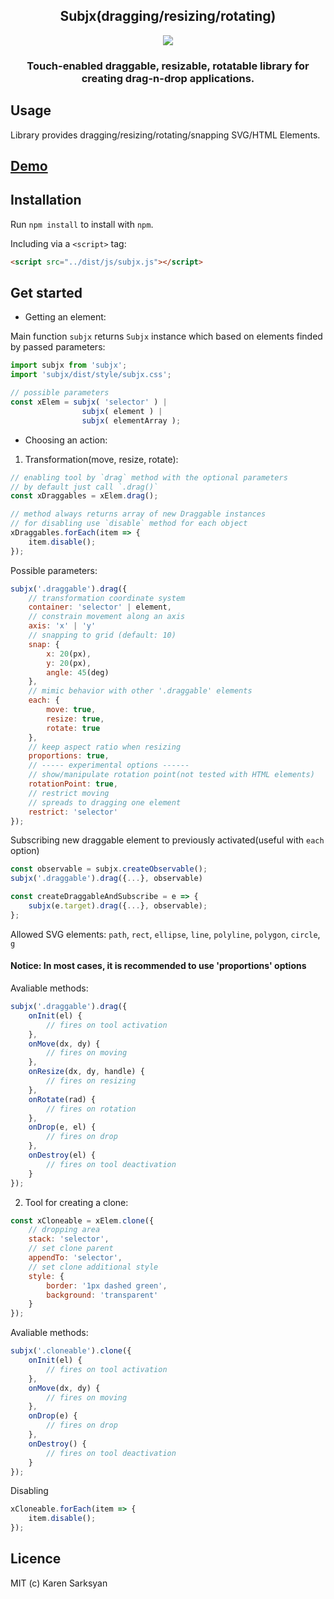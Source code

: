 <h2 align="middle">
    Subjx(dragging/resizing/rotating)
</h2>

<p align="center">
    <img src="https://raw.githubusercontent.com/nichollascarter/subjx/master/examples/demo.gif">
</p>

<h3 align="middle">
    Touch-enabled draggable, resizable, rotatable library for creating drag-n-drop applications.
</h3>

## Usage

Library provides dragging/resizing/rotating/snapping SVG/HTML Elements.

## [Demo](http://jsfiddle.net/nichollascarter/qgwzch0v/)

## Installation

Run `npm install` to install with `npm`.

Including via a `<script>` tag:

```html
<script src="../dist/js/subjx.js"></script>
```

## Get started

 - Getting an element:

 Main function `subjx` returns `Subjx` instance which based on elements finded by
 passed parameters:

```javascript
import subjx from 'subjx';
import 'subjx/dist/style/subjx.css';

// possible parameters
const xElem = subjx( 'selector' ) |
                subjx( element ) |
                subjx( elementArray );
```

- Choosing an action:

1) Transformation(move, resize, rotate):

```javascript
// enabling tool by `drag` method with the optional parameters
// by default just call `.drag()`
const xDraggables = xElem.drag();

// method always returns array of new Draggable instances
// for disabling use `disable` method for each object
xDraggables.forEach(item => {
    item.disable();
});
```
Possible parameters:
```javascript
subjx('.draggable').drag({
    // transformation coordinate system
    container: 'selector' | element,
    // constrain movement along an axis
    axis: 'x' | 'y'
    // snapping to grid (default: 10)
    snap: {
        x: 20(px),
        y: 20(px),
        angle: 45(deg)
    },
    // mimic behavior with other '.draggable' elements
    each: {
        move: true,
        resize: true, 
        rotate: true
    },
    // keep aspect ratio when resizing
    proportions: true,
    // ----- experimental options ------
    // show/manipulate rotation point(not tested with HTML elements)
    rotationPoint: true,
    // restrict moving
    // spreads to dragging one element 
    restrict: 'selector'
});
```
Subscribing new draggable element to previously activated(useful with `each` option)
```javascript
const observable = subjx.createObservable();
subjx('.draggable').drag({...}, observable)

const createDraggableAndSubscribe = e => {
    subjx(e.target).drag({...}, observable);
};
```

Allowed SVG elements:
`path`, `rect`, `ellipse`, `line`, `polyline`, `polygon`, `circle`, `g`

#### Notice: In most cases, it is recommended to use 'proportions' options


Avaliable methods:
```javascript
subjx('.draggable').drag({
    onInit(el) {
        // fires on tool activation
    },
    onMove(dx, dy) {
        // fires on moving
    },
    onResize(dx, dy, handle) {
        // fires on resizing
    },
    onRotate(rad) {
        // fires on rotation
    },
    onDrop(e, el) {
        // fires on drop
    },
    onDestroy(el) {
        // fires on tool deactivation
    }
});
```

2) Tool for creating a clone:

```javascript
const xCloneable = xElem.clone({
    // dropping area
    stack: 'selector',
    // set clone parent
    appendTo: 'selector',
    // set clone additional style
    style: {
        border: '1px dashed green',
        background: 'transparent'
    }
});
```

Avaliable methods:
```javascript
subjx('.cloneable').clone({
    onInit(el) {
        // fires on tool activation
    },
    onMove(dx, dy) {
        // fires on moving
    },
    onDrop(e) {
        // fires on drop
    },
    onDestroy() {
        // fires on tool deactivation
    }
});
```

Disabling
```javascript
xCloneable.forEach(item => {
    item.disable();
});
```

## Licence
MIT (c) Karen Sarksyan